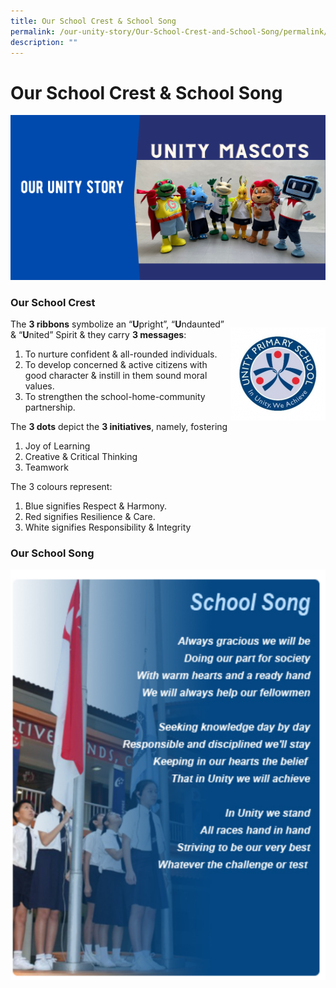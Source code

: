 ```yaml
---
title: Our School Crest & School Song
permalink: /our-unity-story/Our-School-Crest-and-School-Song/permalink/
description: ""
---
```

Our School Crest & School Song
==============================
![](/images/OurUnityStory.png)

### **Our School Crest**



<div>

<div style="float: right">

![](/images/Unityprilogo.png) 

</div><div>

The **3 ribbons** symbolize an “**U**pright”, “**U**ndaunted” & “**U**nited” Spirit & they carry **3 messages**:


</div></div>

1.  To nurture confident & all-rounded individuals.
2.  To develop concerned & active citizens with good character & instill in them sound moral values.
3.  To strengthen the school-home-community partnership.

The **3 dots** depict the **3 initiatives**, namely, fostering

1.  Joy of Learning
2.  Creative & Critical Thinking
3.  Teamwork

The 3 colours represent:

1.  Blue signifies Respect & Harmony.
2.  Red signifies Resilience & Care.
3.  White signifies Responsibility & Integrity

### **Our School Song**

![](/images/SchoolSong.png)